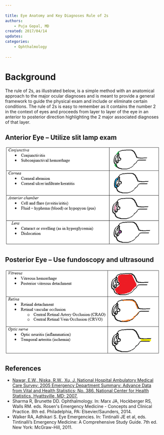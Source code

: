 ```yaml
---

title: Eye Anatomy and Key Diagnoses Rule of 2s
authors:
    - Puja Gopal, MD
created: 2017/04/14
updates: 
categories:
    - Ophthalmology
 
---
```


# Background

The rule of 2s, as illustrated below, is a simple method with an anatomical approach to the major ocular diagnoses and is meant to provide a general framework to guide the physical exam and include or eliminate certain conditions. The rule of 2s is easy to remember as it contains the number 2 in the context of eyes and proceeds from layer to layer of the eye in an anterior to posterior direction highlighting the 2 major associated diagnoses of that layer.  

## Anterior Eye – Utilize slit lamp exam
![anterior eye picture - conjunctiva (conjunctivitis and subconjunctival hemorrhage), cornea (corneal abrasion, corneal ulcer/infiltrate/keratitis, anterior chamber (cell/flare (uveitis, iritis), fluid (hyphema (blood), hypopyon (pus))), lens (cataract or swelling (as in hyperglycemia), dislocation)](image-1.png)

## Posterior Eye – Use fundoscopy and ultrasound
![posterior eye picture - vitreous (vitreous hemorrhage, posterior vitreous detachment), retina (retinal detachment, retinal vascular occlusion (central retinal artery or vein occlusion), optic nerve (optic neuritis (inflammation), temporal arteritis (ischemia)](image-2.png)

## References

- [Nawar, E.W., Niska, R.W., Xu, J. National Hospital Ambulatory Medical Care Survey: 2005 Emergency Department Summary: Advance Data from Vital and Health Statistics; No. 386. National Center for Health Statistics, Hyattsville, MD; 2007.](https://www.ncbi.nlm.nih.gov/pubmed/17703794)
- Sharma R, Brunette DD. Ophthalmology. In: Marx JA, Hockberger RS, Walls RM. eds. Rosen's Emergency Medicine - Concepts and Clinical Practice. 8th ed. Philadelphia, PA: Elsevier/Saunders, 2014.
- Walker RA, Adhikari S. Eye Emergencies. In: Tintinalli JE et al, eds. Tintinalli’s Emergency Medicine: A Comprehensive Study Guide. 7th ed. New York: McGraw-Hill, 2011.
